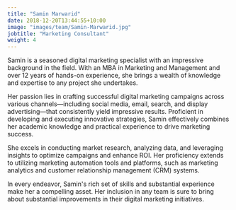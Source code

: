 ```yaml
---
title: "Samin Marwarid"
date: 2018-12-20T13:44:55+10:00
image: "images/team/Samin-Marwarid.jpg"
jobtitle: "Marketing Consultant"
weight: 4
---
```


Samin is a seasoned digital marketing specialist with an impressive background in the field. With an MBA in Marketing and Management and over 12 years of hands-on experience, she brings a wealth of knowledge and expertise to any project she undertakes.

Her passion lies in crafting successful digital marketing campaigns across various channels—including social media, email, search, and display advertising—that consistently yield impressive results. Proficient in developing and executing innovative strategies, Samin effectively combines her academic knowledge and practical experience to drive marketing success.

She excels in conducting market research, analyzing data, and leveraging insights to optimize campaigns and enhance ROI. Her proficiency extends to utilizing marketing automation tools and platforms, such as marketing analytics and customer relationship management (CRM) systems.

In every endeavor, Samin's rich set of skills and substantial experience make her a compelling asset. Her inclusion in any team is sure to bring about substantial improvements in their digital marketing initiatives.